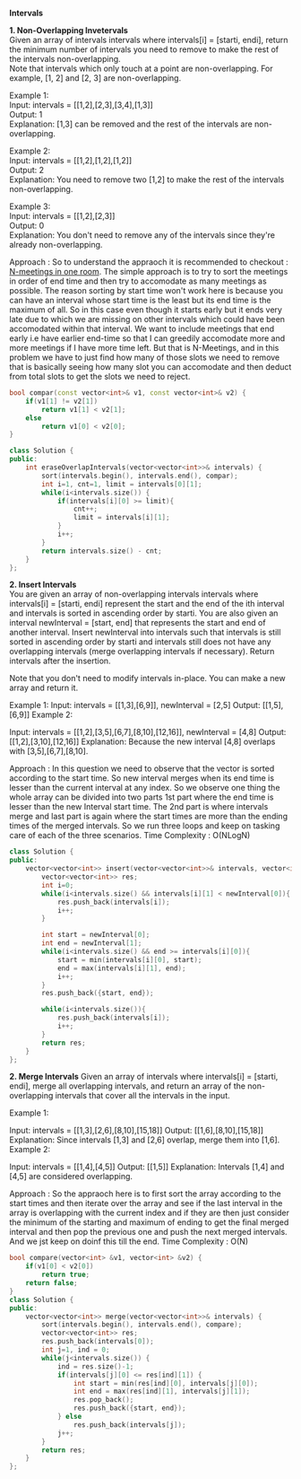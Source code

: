 **Intervals**

**1. Non-Overlapping Invetervals**  
Given an array of intervals intervals where intervals[i] = [starti, endi], return the minimum number of intervals you need to remove to make the rest of the intervals non-overlapping.  
Note that intervals which only touch at a point are non-overlapping. For example, [1, 2] and [2, 3] are non-overlapping.

Example 1:   
Input: intervals = [[1,2],[2,3],[3,4],[1,3]]  
Output: 1  
Explanation: [1,3] can be removed and the rest of the intervals are non-overlapping.  

Example 2:  
Input: intervals = [[1,2],[1,2],[1,2]]  
Output: 2  
Explanation: You need to remove two [1,2] to make the rest of the intervals non-overlapping.  

Example 3:  
Input: intervals = [[1,2],[2,3]]  
Output: 0  
Explanation: You don't need to remove any of the intervals since they're already non-overlapping.

Approach :
So to understand the appraoch it is recommended to checkout : [N-meetings in one room](https://takeuforward.org/data-structure/n-meetings-in-one-room/). The simple approach is to try to sort the meetings in order of end time and then try to accomodate as many meetings as possible. The reason sorting by start time won't work here is because you can have an interval whose start time is the least but its end time is the maximum of all. So in this case even though it starts early but it ends very late due to which we are missing on other intervals which could have been accomodated within that interval. We want to include meetings that end early i.e have earlier end-time so that I can greedily accomodate more and more meetings if I have more time left.
But that is N-Meetings, and in this problem we have to just find how many of those slots we need to remove that is basically seeing how many slot you can accomodate and then deduct from total slots to get the slots we need to reject.

```cpp
bool compar(const vector<int>& v1, const vector<int>& v2) {
    if(v1[1] != v2[1])
        return v1[1] < v2[1];
    else
        return v1[0] < v2[0];
}

class Solution {
public:
    int eraseOverlapIntervals(vector<vector<int>>& intervals) {
        sort(intervals.begin(), intervals.end(), compar);
        int i=1, cnt=1, limit = intervals[0][1];
        while(i<intervals.size()) {
            if(intervals[i][0] >= limit){
                cnt++;
                limit = intervals[i][1];
            }
            i++;
        }
        return intervals.size() - cnt;
    }
};
```

**2. Insert Intervals**  
You are given an array of non-overlapping intervals intervals where intervals[i] = [starti, endi] represent the start and the end of the ith interval and intervals is sorted in ascending order by starti. You are also given an interval newInterval = [start, end] that represents the start and end of another interval.
Insert newInterval into intervals such that intervals is still sorted in ascending order by starti and intervals still does not have any overlapping intervals (merge overlapping intervals if necessary).
Return intervals after the insertion.

Note that you don't need to modify intervals in-place. You can make a new array and return it.

Example 1:
Input: intervals = [[1,3],[6,9]], newInterval = [2,5]
Output: [[1,5],[6,9]]
Example 2:

Input: intervals = [[1,2],[3,5],[6,7],[8,10],[12,16]], newInterval = [4,8]
Output: [[1,2],[3,10],[12,16]]
Explanation: Because the new interval [4,8] overlaps with [3,5],[6,7],[8,10].

Approach : In this question we need to observe that the vector is sorted according to the start time. So new interval merges when its end time is lesser than the current interval at any index.
So we observe one thing the whole array can be divided into two parts 1st part where the end time is lesser than the new Interval start time. The 2nd part is where intervals merge and last part is again where the start times are more than the ending times of the merged intervals.
So we run three loops and keep on tasking care of each of the three scenarios.
Time Complexity : O(NLogN)

```cpp
class Solution {
public:
    vector<vector<int>> insert(vector<vector<int>>& intervals, vector<int>& newInterval) {
        vector<vector<int>> res;
        int i=0;
        while(i<intervals.size() && intervals[i][1] < newInterval[0]){
            res.push_back(intervals[i]);
            i++;
        }

        int start = newInterval[0];
        int end = newInterval[1];
        while(i<intervals.size() && end >= intervals[i][0]){
            start = min(intervals[i][0], start);
            end = max(intervals[i][1], end);
            i++;
        }
        res.push_back({start, end});

        while(i<intervals.size()){
            res.push_back(intervals[i]);
            i++;
        }
        return res;
    }
};
```
**2. Merge Intervals**
Given an array of intervals where intervals[i] = [starti, endi], merge all overlapping intervals, and return an array of the non-overlapping intervals that cover all the intervals in the input.

Example 1:

Input: intervals = [[1,3],[2,6],[8,10],[15,18]]
Output: [[1,6],[8,10],[15,18]]
Explanation: Since intervals [1,3] and [2,6] overlap, merge them into [1,6].
Example 2:

Input: intervals = [[1,4],[4,5]]
Output: [[1,5]]
Explanation: Intervals [1,4] and [4,5] are considered overlapping.

Approach : So the appraoch here is to first sort the array according to the start times and then iterate over the array and see if the last interval in the array 
is overlapping with the current index and if they are then just consider the minimum of the starting and maximum of ending to get the final merged interval and then pop the previous one 
and push the next merged intervals. And we jst keep on doinf this till the end. 
Time Complexity : O(N)

```cpp
bool compare(vector<int> &v1, vector<int> &v2) {
    if(v1[0] < v2[0])
        return true;
    return false;
}
class Solution {
public:
    vector<vector<int>> merge(vector<vector<int>>& intervals) {
        sort(intervals.begin(), intervals.end(), compare);
        vector<vector<int>> res;
        res.push_back(intervals[0]);
        int j=1, ind = 0;
        while(j<intervals.size()) {
            ind = res.size()-1;
            if(intervals[j][0] <= res[ind][1]) {
                int start = min(res[ind][0], intervals[j][0]);
                int end = max(res[ind][1], intervals[j][1]);
                res.pop_back();
                res.push_back({start, end});
            } else 
                res.push_back(intervals[j]);
            j++;
        }
        return res;
    }
};
```
